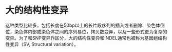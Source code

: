 # 大的结构性变异

这种类型比较多，包括长度在50bp以上的长片段序列的插入或者删除、染色体倒位，染色体内部或染色体之间的序列易位，拷贝数变异，以及一些形式更为复杂的变异。为了和SNP变异作区分，大的结构性变异和INDEL通常也被称为基因组结构性变异（SV, Structural variation）。

